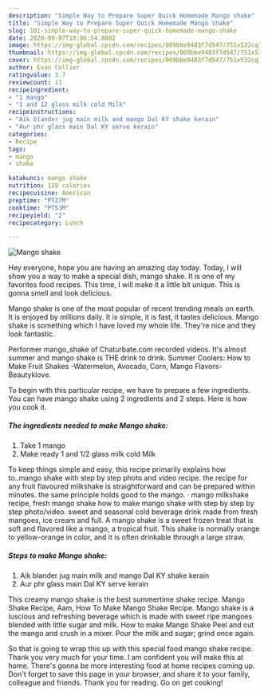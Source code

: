 ```yaml
---
description: "Simple Way to Prepare Super Quick Homemade Mango shake"
title: "Simple Way to Prepare Super Quick Homemade Mango shake"
slug: 101-simple-way-to-prepare-super-quick-homemade-mango-shake
date: 2020-09-07T10:06:54.808Z
image: https://img-global.cpcdn.com/recipes/069bbe9483f7d547/751x532cq70/mango-shake-recipe-main-photo.jpg
thumbnail: https://img-global.cpcdn.com/recipes/069bbe9483f7d547/751x532cq70/mango-shake-recipe-main-photo.jpg
cover: https://img-global.cpcdn.com/recipes/069bbe9483f7d547/751x532cq70/mango-shake-recipe-main-photo.jpg
author: Evan Collier
ratingvalue: 3.7
reviewcount: 13
recipeingredient:
- "1 mango"
- "1 and 12 glass milk cold Milk"
recipeinstructions:
- "Aik blander jug main milk and mango Dal KY shake kerain"
- "Aur phr glass main Dal KY serve kerain"
categories:
- Recipe
tags:
- mango
- shake

katakunci: mango shake 
nutrition: 128 calories
recipecuisine: American
preptime: "PT27M"
cooktime: "PT53M"
recipeyield: "2"
recipecategory: Lunch

---
```



![Mango shake](https://img-global.cpcdn.com/recipes/069bbe9483f7d547/751x532cq70/mango-shake-recipe-main-photo.jpg)

Hey everyone, hope you are having an amazing day today. Today, I will show you a way to make a special dish, mango shake. It is one of my favorites food recipes. This time, I will make it a little bit unique. This is gonna smell and look delicious.

Mango shake is one of the most popular of recent trending meals on earth. It is enjoyed by millions daily. It is simple, it is fast, it tastes delicious. Mango shake is something which I have loved my whole life. They're nice and they look fantastic.

Performer mango_shake of Chaturbate.com recorded videos. It&#39;s almost summer and mango shake is THE drink to drink. Summer Coolers: How to Make Fruit Shakes -Watermelon, Avocado, Corn, Mango Flavors-Beautyklove.


To begin with this particular recipe, we have to prepare a few ingredients. You can have mango shake using 2 ingredients and 2 steps. Here is how you cook it.

<!--inarticleads1-->

##### The ingredients needed to make Mango shake:

1. Take 1 mango
1. Make ready 1 and 1/2 glass milk cold Milk


To keep things simple and easy, this recipe primarily explains how to..mango shake with step by step photo and video recipe. the recipe for any fruit flavoured milkshake is straightforward and can be prepared within minutes. the same principle holds good to the mango. · mango milkshake recipe, fresh mango shake how to make mango shake with step by step by step photo/video. sweet and seasonal cold beverage drink made from fresh mangoes, ice cream and full. A mango shake is a sweet frozen treat that is soft and flavored like a mango, a tropical fruit. This shake is normally orange to yellow-orange in color, and it is often drinkable through a large straw. 

<!--inarticleads2-->

##### Steps to make Mango shake:

1. Aik blander jug main milk and mango Dal KY shake kerain
1. Aur phr glass main Dal KY serve kerain


This creamy mango shake is the best summertime shake recipe. Mango Shake Recipe, Aam, How To Make Mango Shake Recipe. Mango shake is a luscious and refreshing beverage which is made with sweet ripe mangoes blended with little sugar and milk. How to make Mango Shake Peel and cut the mango and crush in a mixer. Pour the milk and sugar; grind once again. 

So that is going to wrap this up with this special food mango shake recipe. Thank you very much for your time. I am confident you will make this at home. There's gonna be more interesting food at home recipes coming up. Don't forget to save this page in your browser, and share it to your family, colleague and friends. Thank you for reading. Go on get cooking!
